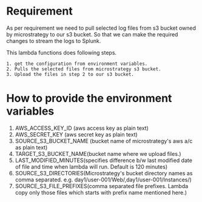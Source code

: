 ﻿# Requirement
As per requirement we need to pull selected log files from s3 bucket owned by microstrategy to our s3 bucket.
So that we can make the required changes to stream the logs to Splunk.

This lambda functions does following steps.

    1. get the configuration from environment variables.
    2. Pulls the selected files from microstrategy s3 bucket.
    3. Upload the files in step 2 to our s3 bucket.

# How to provide the environment variables

1. AWS_ACCESS_KEY_ID (aws access key as plain text)
2. AWS_SECRET_KEY (aws secret key as plain text)
3. SOURCE_S3_BUCKET_NAME (bucket name of microstrategy's aws a/c as plain text)
4. TARGET_S3_BUCKET_NAME(bucket name where we upload files.)
5. LAST_MODIFIED_MINUTES(specifies difference b/w last modified date of file and time when lambda will run. Default is 120 minutes)
6. SOURCE_S3_DIRECTORIES(Microstrategy's bucket  directory names as comma separated. e.g. day1/user-001/Web/,day1/user-001/Instances/)
7. SOURCE_S3_FILE_PREFIXES(comma separated file prefixes. Lambda copy only those files which starts with prefix name mentioned here.)

